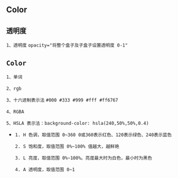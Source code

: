 ## Color

`透明度`
--
`1、透明度` `opacity="将整个盒子及子盒子设置透明度 0-1"`

`Color`
--
`1、单词`

`2、rgb`

`3、十六进制表示法` `#000 #333 #999 #fff #ff6767`

`4、RGBA`

`5、HSLA 表示法：background-color: hsla(240,50%,50%,0.4)`

- `1. H 色调，取值范围 0~360 0或360表示红色、120表示绿色、240表示蓝色`

  `2. S 饱和度，取值范围 0%~100% 值越大，越鲜艳`

  `3. L 亮度，取值范围 0%~100%。亮度最大时为白色，最小时为黑色`

  `4. A 透明度，取值范围 0~1`